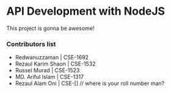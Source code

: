 # API Development with NodeJS

This project is gonna be awesome!

### Contributors list
* Redwanuzzaman | CSE-1692
* Rezaul Karim Shaon | CSE-1532
* Russel Murad | CSE-1523
* MD. Ariful Islam | CSE-1317
* Rezaul Alam Oni | CSE-[] // where is your roll number man?
